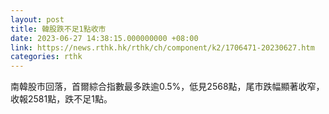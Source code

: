 ```yaml
---
layout: post
title: 韓股跌不足1點收市
date: 2023-06-27 14:38:15.000000000 +08:00
link: https://news.rthk.hk/rthk/ch/component/k2/1706471-20230627.htm
categories: rthk
---
```


南韓股市回落，首爾綜合指數最多跌逾0.5%，低見2568點，尾市跌幅顯著收窄，收報2581點，跌不足1點。
